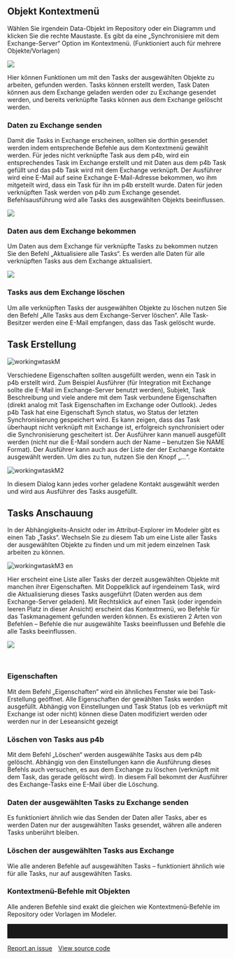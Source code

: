 ## Objekt Kontextmenü

Wählen Sie irgendein Data-Objekt im Repository oder ein Diagramm und klicken Sie die rechte Maustaste. Es gibt da eine „Synchronisiere mit dem Exchange-Server“ Option im Kontextmenü. (Funktioniert auch für mehrere Objekte/Vorlagen) 

![](//images.ctfassets.net/utx1h0gfm1om/27op81FPDW0aM2Qw2iKoEY/db240a94bc7a6b86ab0000eb5b7f7043/328851.png)


Hier können Funktionen um mit den Tasks der ausgewählten Objekte zu arbeiten, gefunden werden. Tasks können erstellt werden, Task Daten können aus dem Exchange geladen werden oder zu Exchange gesendet werden, und bereits verknüpfte Tasks können aus dem Exchange gelöscht werden. 

### Daten zu Exchange senden

Damit die Tasks in Exchange erscheinen, sollten sie dorthin gesendet werden indem entsprechende Befehle aus dem Kontextmenü gewählt werden.
Für jedes nicht verknüpfte Task aus dem p4b, wird ein entsprechendes Task im Exchange erstellt und mit Daten aus dem p4b Task gefüllt und das p4b Task wird mit dem Exchange verknüpft. Der Ausführer wird eine E-Mail auf seine Exchange E-Mail-Adresse bekommen, wo ihm mitgeteilt wird, dass ein Task für ihn im p4b erstellt wurde. 
Daten für jeden verknüpften Task werden von p4b zum Exchange gesendet. Befehlsausführung wird alle Tasks des ausgewählten Objekts beeinflussen. 


![](//images.ctfassets.net/utx1h0gfm1om/6hi7g5rfa0Y4iguYIE6woo/82292ae0dd494bd2df873845f24b63d9/328865.png)


### Daten aus dem Exchange bekommen

Um Daten aus dem Exchange für verknüpfte Tasks zu bekommen nutzen Sie den Befehl „Aktualisiere alle Tasks“. Es werden alle Daten für alle verknüpften Tasks aus dem Exchange aktualisiert. 

![](//images.ctfassets.net/utx1h0gfm1om/5gPSmHxXkIIOQw4WowSuwW/16f7fa90c623fa2e2c85cb537990ee14/328855.png)

### Tasks aus dem Exchange löschen

Um alle verknüpften Tasks der ausgewählten Objekte zu löschen nutzen Sie den Befehl „Alle Tasks aus dem Exchange-Server löschen“. Alle Task-Besitzer werden eine E-Mail empfangen, dass das Task gelöscht wurde. 

## Task Erstellung

![workingwtaskM](//images.ctfassets.net/6mz8d8cle1nl/5QfCZwhyB1iXr4k5gHmNgC/c5caea6393c697d94034f65acd53ee9c/workingwtaskM.png)

Verschiedene Eigenschaften sollten ausgefüllt werden, wenn ein Task in p4b erstellt wird. Zum Beispiel Ausführer (für Integration mit Exchange sollte die E-Mail im Exchange-Server benutzt werden), Subjekt, Task Beschreibung und viele andere mit dem Task verbundene Eigenschaften (direkt analog mit Task Eigenschaften im Exchange oder Outlook). 
Jedes p4b Task hat eine Eigenschaft Synch status, wo Status der letzten Synchronisierung gespeichert wird. Es kann zeigen, dass das Task überhaupt nicht verknüpft mit Exchange ist, erfolgreich synchronisiert oder die Synchronisierung gescheitert ist. Der Ausführer kann manuell ausgefüllt werden (nicht nur die E-Mail sondern auch der Name – benutzen Sie NAME <E-MAIL> Format). Der Ausführer kann auch aus der Liste der der Exchange Kontakte ausgewählt werden. Um dies zu tun, nutzen Sie den Knopf „...“.

![workingwtaskM2](//images.ctfassets.net/6mz8d8cle1nl/4zg42pS62akEMLVqW2rBrr/689bfb98a5ed26e4c06477abc21f2d34/workingwtaskM2.png)

In diesem Dialog kann jedes vorher geladene Kontakt ausgewählt werden und wird aus Ausführer des Tasks ausgefüllt. 
 
## Tasks Anschauung

In der Abhängigkeits-Ansicht oder im Attribut-Explorer im Modeler gibt es einen Tab „Tasks“. Wechseln Sie zu diesem Tab um eine Liste aller Tasks der ausgewählten Objekte zu finden und um mit jedem einzelnen Task arbeiten zu können.  

![workingwtaskM3 en](//images.ctfassets.net/6mz8d8cle1nl/3LZexPgcD9ugAHCVqf5tso/f56d87c8a508f026cba4281d33974d66/workingwtaskM3_en.png)

Hier erscheint eine Liste aller Tasks der derzeit ausgewählten Objekte mit manchen ihrer Eigenschaften. Mit Doppelklick auf irgendeinem Task, wird die Aktualisierung dieses Tasks ausgeführt (Daten werden aus dem Exchange-Server geladen). Mit Rechtsklick auf einen Task (oder irgendein leeren Platz in dieser Ansicht) erscheint das Kontextmenü, wo Befehle für das Taskmanagement gefunden werden können. Es existieren 2 Arten von Befehlen – Befehle die nur ausgewählte Tasks beeinflussen und Befehle die alle Tasks beeinflussen. 

 
![](//images.ctfassets.net/utx1h0gfm1om/55f7HVyH6oEuwkQQeSoCGW/27df4fce7a03ac8c51f90f7f8510bcb8/328853.png)

 

### Eigenschaften

Mit dem Befehl „Eigenschaften“ wird ein ähnliches Fenster wie bei Task-Erstellung geöffnet. Alle Eigenschaften der gewählten Tasks werden ausgefüllt. Abhängig von Einstellungen und Task Status (ob es verknüpft mit Exchange ist oder nicht) können diese Daten modifiziert werden oder werden nur in der Leseansicht gezeigt

### Löschen von Tasks aus p4b

Mit dem Befehl „Löschen“ werden ausgewählte Tasks aus dem p4b gelöscht. Abhängig von den Einstellungen kann die Ausführung dieses Befehls auch versuchen, es aus dem Exchange zu löschen (verknüpft mit dem Task, das gerade gelöscht wird). In diesem Fall bekommt der Ausführer des Exchange-Tasks eine E-Mail über die Löschung. 

### Daten der ausgewählten Tasks zu Exchange senden
Es funktioniert ähnlich wie das Senden der Daten aller Tasks, aber es werden Daten nur der ausgewählten Tasks gesendet, währen alle anderen Tasks unberührt bleiben. 


### Löschen der ausgewählten Tasks aus Exchange

Wie alle anderen Befehle auf ausgewählten Tasks – funktioniert ähnlich wie für alle Tasks, nur auf ausgewählten Tasks. 

### Kontextmenü-Befehle mit Objekten

Alle anderen Befehle sind exakt die gleichen wie Kontextmenü-Befehle im Repository oder Vorlagen im Modeler. 

<hr style="padding-top:2rem" />
<a href="https://github.com/process4/docs/issues" target="_blank" class="bgw btn btn-primary btn-lg shadow-sm">Report an issue</a>
<a href="https://github.com/process4/docs" target="_blank" class="bgw btn btn-primary btn-lg shadow-sm" style="margin-left:10px;">View source code</a>